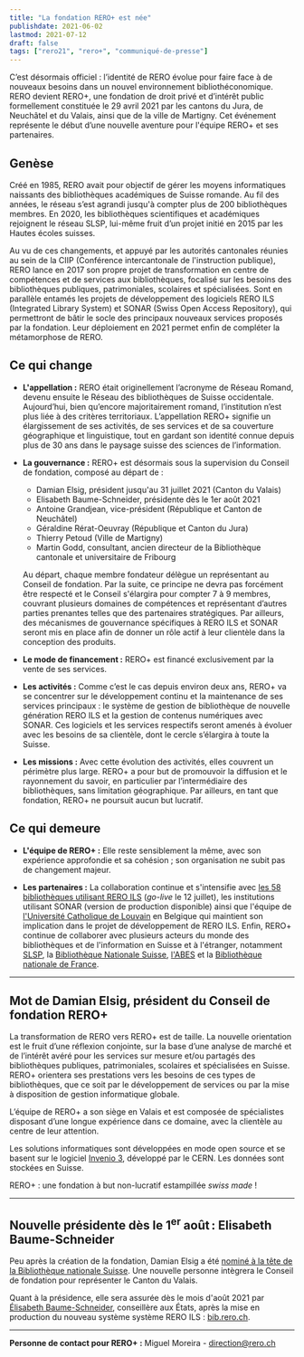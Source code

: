 ```yaml
---
title: "La fondation RERO+ est née"
publishdate: 2021-06-02
lastmod: 2021-07-12
draft: false
tags: ["rero21", "rero+", "communiqué-de-presse"]
---
```


C’est désormais officiel : l’identité de RERO évolue pour faire face à de
nouveaux besoins dans un nouvel environnement bibliothéconomique. RERO devient
RERO+, une fondation de droit privé et d’intérêt public formellement constituée
le 29 avril 2021 par les cantons du Jura, de Neuchâtel et du Valais, ainsi que
de la ville de Martigny. Cet événement représente le début d’une nouvelle
aventure pour l'équipe RERO+ et ses partenaires.

<!--more-->

## Genèse

Créé en 1985, RERO avait pour objectif de gérer les moyens informatiques
naissants des bibliothèques académiques de Suisse romande. Au fil des années,
le réseau s’est agrandi jusqu'à compter plus de 200 bibliothèques membres. En
2020, les bibliothèques scientifiques et académiques rejoignent le réseau SLSP,
lui-même fruit d’un projet initié en 2015 par les Hautes écoles suisses.

Au vu de ces changements, et appuyé par les autorités cantonales réunies au
sein de la CIIP (Conférence intercantonale de l'instruction publique), RERO
lance en 2017 son propre projet de transformation en centre de compétences et
de services aux bibliothèques, focalisé sur les besoins des bibliothèques
publiques, patrimoniales, scolaires et spécialisées. Sont en parallèle entamés
les projets de développement des logiciels RERO ILS (Integrated Library System)
et SONAR (Swiss Open Access Repository), qui permettront de bâtir le socle des
principaux nouveaux services proposés par la fondation. Leur déploiement en
2021 permet enfin de compléter la métamorphose de RERO.

## Ce qui change

- __L'appellation :__ RERO était originellement l’acronyme de Réseau Romand,
devenu ensuite le Réseau des bibliothèques de Suisse occidentale. Aujourd’hui,
bien qu’encore majoritairement romand, l’institution n’est plus liée à des
critères territoriaux. L’appellation RERO+ signifie un élargissement de ses
activités, de ses services et de sa couverture géographique et linguistique,
tout en gardant son identité connue depuis plus de 30 ans dans le paysage
suisse des sciences de l’information.

- __La gouvernance :__ RERO+ est désormais sous la supervision du Conseil de
  fondation, composé au départ de :
  - Damian Elsig, président jusqu'au 31 juillet
    2021 (Canton du Valais)
  - Elisabeth Baume-Schneider, présidente dès le 1er août 2021
  - Antoine Grandjean, vice-président (République et Canton de Neuchâtel)
  - Géraldine Rérat-Oeuvray (République et Canton du Jura)
  - Thierry Petoud (Ville de Martigny)
  - Martin Godd, consultant, ancien directeur de la Bibliothèque cantonale et
    universitaire de Fribourg

  Au départ, chaque membre fondateur délègue un représentant au Conseil de
  fondation. Par la suite, ce principe ne devra pas forcément être respecté et
  le Conseil s'élargira pour compter 7 à 9 membres, couvrant plusieurs domaines
  de compétences et représentant d’autres parties prenantes telles que des
  partenaires stratégiques. Par ailleurs, des mécanismes de gouvernance
  spécifiques à RERO ILS et SONAR seront mis en place afin de donner un rôle
  actif à leur clientèle dans la conception des produits.

- __Le mode de financement :__ RERO+ est financé exclusivement par la vente de
  ses services.

- __Les activités :__ Comme c’est le cas depuis environ deux ans, RERO+ va se
  concentrer sur le développement continu et la maintenance de ses services
  principaux : le système de gestion de bibliothèque de nouvelle génération RERO
  ILS et la gestion de contenus numériques avec SONAR. Ces logiciels et les
  services respectifs seront amenés à évoluer avec les besoins de sa clientèle,
  dont le cercle s’élargira à toute la Suisse.

- __Les missions :__ Avec cette évolution des activités, elles couvrent un
  périmètre plus large. RERO+ a pour but de promouvoir la diffusion et le
  rayonnement du savoir, en particulier par l’intermédiaire des bibliothèques,
  sans limitation géographique. Par ailleurs, en tant que fondation, RERO+ ne
  poursuit aucun but lucratif.

## Ce qui demeure

- __L'équipe de RERO+ :__ Elle reste sensiblement la même, avec son expérience
  approfondie et sa cohésion ; son organisation ne subit pas de changement
  majeur.

- __Les partenaires :__ La collaboration continue et s'intensifie avec [les 58
  bibliothèques utilisant RERO ILS](/reroils/migration2021-libraries/) (*go-live*
  le 12 juillet), les institutions utilisant SONAR (version de production
  disponible) ainsi que l'équipe de [l'Université Catholique de
  Louvain](https://uclouvain.be/) en Belgique qui maintient son implication dans
  le projet de développement de RERO ILS. Enfin, RERO+ continue de collaborer
  avec plusieurs acteurs du monde des bibliothèques et de l'information en Suisse
  et à l'étranger, notamment [SLSP](https://slsp.ch), la [Bibliothèque Nationale
  Suisse](https://www.nb.admin.ch/), [l'ABES](https://abes.fr/) et la
  [Bibliothèque nationale de France](https://www.bnf.fr/).

---

## Mot de Damian Elsig, président du Conseil de fondation RERO+

La transformation de RERO vers RERO+ est de taille. La nouvelle orientation est
le fruit d’une réflexion conjointe, sur la base d’une analyse de marché et de
l’intérêt avéré pour les services sur mesure et/ou partagés des bibliothèques
publiques, patrimoniales, scolaires et spécialisées en Suisse. RERO+ orientera
ses prestations vers les besoins de ces types de bibliothèques, que ce soit par
le développement de services ou par la mise à disposition de gestion
informatique globale.

L’équipe de RERO+ a son siège en Valais et est composée de spécialistes
disposant d’une longue expérience dans ce domaine, avec la clientèle au centre
de leur attention.

Les solutions informatiques sont développées en mode open source et se basent
sur le logiciel [Invenio 3](https://inveniosoftware.org), développé par le
CERN. Les données sont stockées en Suisse.

RERO+ : une fondation à but non-lucratif estampillée *swiss made* !

---

## Nouvelle présidente dès le 1<sup>er</sup> août : Elisabeth Baume-Schneider

Peu après la création de la fondation, Damian Elsig a été [nominé à la tête de
la Bibliothèque nationale
Suisse](https://www.admin.ch/gov/fr/accueil/documentation/communiques.msg-id-83356.html).
Une nouvelle personne intègrera le Conseil de fondation pour représenter le
Canton du Valais.

Quant à la présidence, elle sera assurée dès le mois d'août 2021 par [Élisabeth
Baume-Schneider](https://fr.wikipedia.org/wiki/%C3%89lisabeth_Baume-Schneider),
conseillère aux États, après la mise en production du nouveau système système
RERO ILS : [bib.rero.ch](https://bib.rero.ch/).

---

__Personne de contact pour RERO+ :__ Miguel Moreira - <direction@rero.ch>
